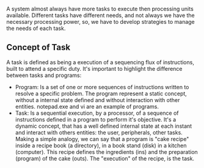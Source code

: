  A system almost always have more tasks to execute then processing units available. 
 Different tasks have different needs, and not always we have the necessary processing power, so, we have to develop strategies to manage the needs of each task.
## Concept of Task
A task is defined as being a execution of a sequencing flux of instructions, built to attend a specific duty.
It's important to highlight the difference between tasks and programs:
- Program: Is a set of one or more sequences of instructions written to resolve a specific problem. The program represent a static concept, without a internal state defined and without interaction with other entities. notepad.exe and vi are an example of programs.
- Task: Is a sequential execution, by a processor, of a sequence of instructions defined in a program to perform it's objective.  It's a dynamic concept, that has a well defined internal state at each instant and interact with others entities: the user, peripherals, other tasks.
Making a simple analogy, we can say that a program is "cake recipe" inside a recipe book (a directory), in a book stand  (disk) in a kitchen (computer). This recipe defines the ingredients (ins) and the preparation (program) of the cake (outs). The "execution" of the recipe, is the task.
